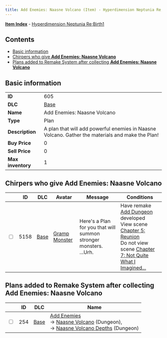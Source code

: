 ```yaml
---
title: Add Enemies: Naasne Volcano (Item) - Hyperdimension Neptunia Re;Birth1
---
```


[**Item Index**](/neptunia/rb1/item/index.html) - [Hyperdimension Neptunia Re;Birth1](/neptunia/rb1)

## Contents

- [Basic information](#basic-information)
- [Chirpers who give **Add Enemies: Naasne Volcano**](#chirpers-who-give-add-enemies-naasne-volcano)
- [Plans added to Remake System after collecting **Add Enemies: Naasne Volcano**](#plans-added-to-remake-system-after-collecting-add-enemies-naasne-volcano)
## Basic information

|   |   |
| -- | -- |
| **ID** | 605 |
| **DLC** | [Base](/neptunia/rb1/dlc/1-base.html) |
| **Name** | Add Enemies: Naasne Volcano |
| **Type** | Plan |
| **Description** | A plan that will add powerful enemies in Naasne Volcano. Gather the materials and make the Plan! |
| **Buy Price** | 0 |
| **Sell Price** | 0 |
| **Max inventory** | 1 |


## Chirpers who give **Add Enemies: Naasne Volcano**

|    | ID | DLC | Avatar | Message | Conditions |
| -- | -- | --- | ------ | ------- | ---------- |
| <input type="checkbox" id="rb1-chirper-event-1-5158" class="trackbox" /> | 5158 | [Base](/neptunia/rb1/dlc/1-base.html) | [Gramp Monster](/neptunia/rb1/undefined/1-243-gramp-monster.html) | Here's a Plan for you that will summon stronger monsters.<br />...Urh. | Have remake [Add Dungeon](/neptunia/rb1/remake/1-217-add-dungeon.html) developed<br />View scene [Chapter 5: Reunion](/neptunia/rb1/scene/1-503-chapter-5-reunion.html)<br />Do not view scene [Chapter 7: Not Quite What I Imagined...](/neptunia/rb1/scene/1-701-chapter-7-not-quite-what-i-imagined.html) |


## Plans added to Remake System after collecting **Add Enemies: Naasne Volcano**

|    | ID | DLC | Name |
| -- | -- | --- | ---- |
| <input type="checkbox" id="rb1-remake-1-254" class="trackbox" /> | 254 | [Base](/neptunia/rb1/dlc/1-base.html) | [Add Enemies](/neptunia/rb1/remake/1-254-add-enemies.html)<br /> → [Naasne Volcano](/neptunia/rb1/dungeon/1-112-naasne-volcano.html) (Dungeon),<br /> → [Naasne Volcano Depths](/neptunia/rb1/dungeon/1-128-naasne-volcano-depths.html) (Dungeon) |
